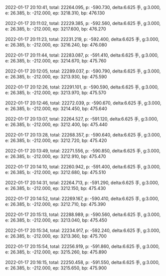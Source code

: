 2022-01-17 20:10:41, total: 22264.095, p: -590.730, delta:6.625 手, g:3.000, e: 26.385, b: -212.000, ep: 3218.310, bp: 476.130

2022-01-17 20:11:02, total: 22229.385, p: -592.560, delta:6.625 手, g:3.000, e: 26.385, b: -212.000, ep: 3217.600, bp: 476.270

2022-01-17 20:11:23, total: 22231.219, p: -592.400, delta:6.625 手, g:3.000, e: 26.385, b: -212.000, ep: 3216.240, bp: 476.080

2022-01-17 20:11:44, total: 22283.087, p: -591.410, delta:6.625 手, g:3.000, e: 26.385, b: -212.000, ep: 3214.670, bp: 475.760

2022-01-17 20:12:05, total: 22289.037, p: -590.790, delta:6.625 手, g:3.000, e: 26.385, b: -212.000, ep: 3213.930, bp: 475.590

2022-01-17 20:12:26, total: 22291.101, p: -590.590, delta:6.625 手, g:3.000, e: 26.385, b: -212.000, ep: 3213.970, bp: 475.570

2022-01-17 20:12:46, total: 22272.039, p: -590.670, delta:6.625 手, g:3.000, e: 26.385, b: -212.000, ep: 3214.450, bp: 475.640

2022-01-17 20:13:07, total: 22264.527, p: -591.120, delta:6.625 手, g:3.000, e: 26.385, b: -212.000, ep: 3212.400, bp: 475.440

2022-01-17 20:13:28, total: 22268.357, p: -590.640, delta:6.625 手, g:3.000, e: 26.385, b: -212.000, ep: 3212.720, bp: 475.420

2022-01-17 20:13:49, total: 22271.556, p: -590.850, delta:6.625 手, g:3.000, e: 26.385, b: -212.000, ep: 3212.910, bp: 475.470

2022-01-17 20:14:10, total: 22260.942, p: -591.400, delta:6.625 手, g:3.000, e: 26.385, b: -212.000, ep: 3212.680, bp: 475.510

2022-01-17 20:14:31, total: 22264.713, p: -591.290, delta:6.625 手, g:3.000, e: 26.385, b: -212.000, ep: 3212.150, bp: 475.430

2022-01-17 20:14:52, total: 22269.167, p: -590.410, delta:6.625 手, g:3.000, e: 26.385, b: -212.000, ep: 3212.710, bp: 475.390

2022-01-17 20:15:13, total: 22288.989, p: -590.560, delta:6.625 手, g:3.000, e: 26.385, b: -212.000, ep: 3213.040, bp: 475.450

2022-01-17 20:15:34, total: 22234.917, p: -592.240, delta:6.625 手, g:3.000, e: 26.385, b: -212.000, ep: 3213.360, bp: 475.700

2022-01-17 20:15:54, total: 22256.919, p: -591.860, delta:6.625 手, g:3.000, e: 26.385, b: -212.000, ep: 3215.260, bp: 475.890

2022-01-17 20:16:15, total: 22250.458, p: -591.550, delta:6.625 手, g:3.000, e: 26.385, b: -212.000, ep: 3215.650, bp: 475.900
